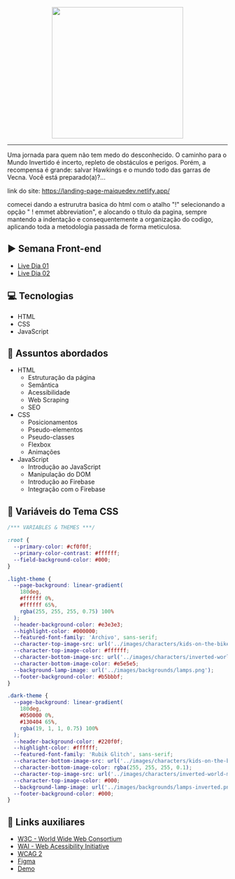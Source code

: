 <p align="center">
    <img width="300" src="./assets/images/banner/logo.svg">
</p>

---

Uma jornada para quem não tem medo do desconhecido. O caminho para o Mundo Invertido é incerto, repleto de obstáculos e perigos. Porém, a recompensa é grande: salvar Hawkings e o mundo todo das garras de Vecna. Você está preparado(a)?...

link do site: https://landing-page-maiquedev.netlify.app/

comecei dando a estrurutra basica do html com o atalho "!" selecionando a opção " ! emmet abbreviation", e alocando o titulo da pagina,
sempre mantendo a indentação e consequentemente a organização do codigo, aplicando toda a metodologia passada de forma meticulosa.

## ▶️ Semana Front-end

- [Live Dia 01](https://www.youtube.com/watch?v=FZgIQUDn8zo)
- [Live Dia 02](https://www.youtube.com/watch?v=WHbhgxJLbN4)

## 💻 Tecnologias

- HTML
- CSS
- JavaScript

## 💬 Assuntos abordados

- HTML
  - Estruturação da página
  - Semântica
  - Acessibilidade
  - Web Scraping
  - SEO
- CSS
  - Posicionamentos
  - Pseudo-elementos
  - Pseudo-classes
  - Flexbox
  - Animações
- JavaScript
  - Introdução ao JavaScript
  - Manipulação do DOM
  - Introdução ao Firebase
  - Integração com o Firebase

## 🎨 Variáveis do Tema CSS

```css
/*** VARIABLES & THEMES ***/

:root {
  --primary-color: #cf0f0f;
  --primary-color-contrast: #ffffff;
  --field-background-color: #000;
}

.light-theme {
  --page-background: linear-gradient(
    180deg,
    #ffffff 0%,
    #ffffff 65%,
    rgba(255, 255, 255, 0.75) 100%
  );
  --header-background-color: #e3e3e3;
  --highlight-color: #000000;
  --featured-font-family: 'Archivo', sans-serif;
  --character-top-image-src: url('../images/characters/kids-on-the-bike.svg');
  --character-top-image-color: #ffffff;
  --character-bottom-image-src: url('../images/characters/inverted-world-monster.svg');
  --character-bottom-image-color: #e5e5e5;
  --background-lamp-image: url('../images/backgrounds/lamps.png');
  --footer-background-color: #b5bbbf;
}

.dark-theme {
  --page-background: linear-gradient(
    180deg,
    #050000 0%,
    #130404 65%,
    rgba(19, 1, 1, 0.75) 100%
  );
  --header-background-color: #220f0f;
  --highlight-color: #ffffff;
  --featured-font-family: 'Rubik Glitch', sans-serif;
  --character-bottom-image-src: url('../images/characters/kids-on-the-bike.svg');
  --character-bottom-image-color: rgba(255, 255, 255, 0.1);
  --character-top-image-src: url('../images/characters/inverted-world-monster.svg');
  --character-top-image-color: #000;
  --background-lamp-image: url('../images/backgrounds/lamps-inverted.png');
  --footer-background-color: #000;
}
```

## 🔗 Links auxiliares

- [W3C - World Wide Web Consortium](http://w3c.org)
- [WAI - Web Acessibility Initiative](https://www.w3.org/WAI/)
- [WCAG 2](https://www.w3.org/WAI/WCAG21/quickref/)
- [Figma](https://www.figma.com/file/I3Q42CcVUziRN3iMfTrbfb/Stranger-Things?node-id=0%3A1)
- [Demo](https://micheleambrosio.github.io/semana-frontend-mundo-invertido/)
